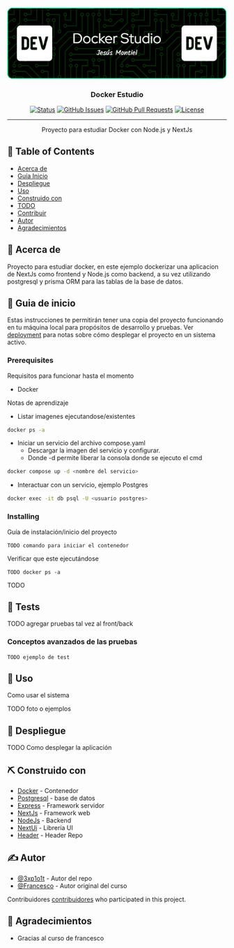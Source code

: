 <p align="center">
  <a href="" rel="noopener">
 <img src="github-header-image.png" alt="Project logo"></a>
</p>

<h3 align="center">Docker Estudio</h3>

<div align="center">

[![Status](https://img.shields.io/badge/status-active-success.svg)]()
[![GitHub Issues](https://img.shields.io/github/issues/3xp1o1t/docker-estudio)](https://github.com/3xp1o1t/docker-estudio/issues)
[![GitHub Pull Requests](https://img.shields.io/github/issues-pr/3xp1o1t/docker-estudio)](https://github.com/3xp1o1t/docker-estudio/pulls)
[![License](https://img.shields.io/badge/license-MIT-blue.svg)](/LICENSE)

</div>

---

<p align="center">Proyecto para estudiar Docker con Node.js y NextJs</p>

## 📝 Table of Contents

- [Acerca de](#about)
- [Guía Inicio](#guia_inicio)
- [Despliegue](#deployment)
- [Uso](#usage)
- [Construido con](#built_using)
- [TODO](../TODO.md)
- [Contribuir](../CONTRIBUTING.md)
- [Autor](#authors)
- [Agradecimientos](#acknowledgement)

## 🧐 Acerca de <a name = "about"></a>

Proyecto para estudiar docker, en este ejemplo dockerizar una aplicacion de NextJs como frontend y Node.js como backend, a su vez utilizando postgresql y prisma ORM para las
tablas de la base de datos.

## 🏁 Guia de inicio <a name = "guia_inicio"></a>

Estas instrucciones te permitirán tener una copia del proyecto funcionando en tu máquina local para propósitos de desarrollo y pruebas. Ver [deployment](#deployment) para notas sobre cómo desplegar el proyecto en un sistema activo.

### Prerequisites

Requisitos para funcionar hasta el momento

- Docker

Notas de aprendizaje

- Listar imagenes ejecutandose/existentes

```bash
docker ps -a
```

- Iniciar un servicio del archivo compose.yaml
  - Descargar la imagen del servicio y configurar.
  - Donde -d permite liberar la consola donde se ejecuto el cmd

```bash
docker compose up -d <nombre del servicio>
```

- Interactuar con un servicio, ejemplo Postgres

```bash
docker exec -it db psql -U <usuario postgres>
```

### Installing

Guía de instalación/inicio del proyecto

```
TODO comando para iniciar el contenedor
```

Verificar que este ejecutándose

```
TODO docker ps -a
```

TODO <Imagen como se ve corriendo>

## 🔧 Tests <a name = "tests"></a>

TODO agregar pruebas tal vez al front/back

### Conceptos avanzados de las pruebas

```
TODO ejemplo de test
```

## 🎈 Uso <a name="usage"></a>

Como usar el sistema

TODO foto o ejemplos

## 🚀 Despliegue <a name = "deployment"></a>

TODO Como desplegar la aplicación

## ⛏️ Construido con <a name = "built_using"></a>

- [Docker](https://www.mongodb.com/) - Contenedor
- [Postgresql](https://postgresql.com/) - base de datos
- [Express](https://expressjs.com/) - Framework servidor
- [NextJs](https://vuejs.org/) - Framework web
- [NodeJs](https://nodejs.org/en/) - Backend
- [NextUi](https://nextui.com) - Librería UI
- [Header](https://leviarista.github.io/github-profile-header-generator/) - Header Repo

## ✍️ Autor <a name = "authors"></a>

- [@3xp1o1t](https://github.com/3xp1o1t) - Autor del repo
- [@Francesco](https://www.youtube.com/@francescociulla) - Autor original del curso

Contribuidores [contribuidores](https://github.com/3xp1o1t) who participated in this project.

## 🎉 Agradecimientos <a name = "acknowledgement"></a>

- Gracias al curso de francesco
